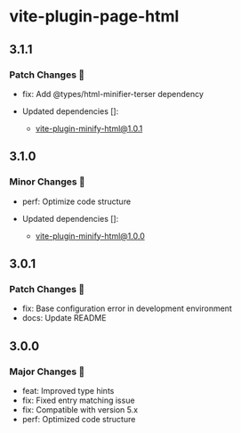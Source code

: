# vite-plugin-page-html

## 3.1.1

### Patch Changes 🌟

- fix: Add @types/html-minifier-terser dependency

- Updated dependencies []:
  - vite-plugin-minify-html@1.0.1

## 3.1.0

### Minor Changes 🚀

- perf: Optimize code structure

- Updated dependencies []:
  - vite-plugin-minify-html@1.0.0

## 3.0.1

### Patch Changes 🌟

- fix: Base configuration error in development environment
- docs: Update README

## 3.0.0

### Major Changes 🎉

- feat: Improved type hints
- fix: Fixed entry matching issue
- fix: Compatible with version 5.x
- perf: Optimized code structure
